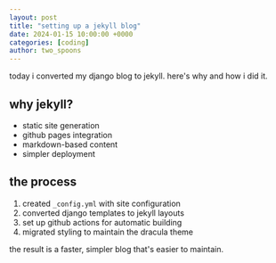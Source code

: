 ```yaml
---
layout: post
title: "setting up a jekyll blog"
date: 2024-01-15 10:00:00 +0000
categories: [coding]
author: two_spoons
---
```


today i converted my django blog to jekyll. here's why and how i did it.

## why jekyll?

- static site generation
- github pages integration
- markdown-based content
- simpler deployment

## the process

1. created `_config.yml` with site configuration
2. converted django templates to jekyll layouts
3. set up github actions for automatic building
4. migrated styling to maintain the dracula theme

the result is a faster, simpler blog that's easier to maintain.